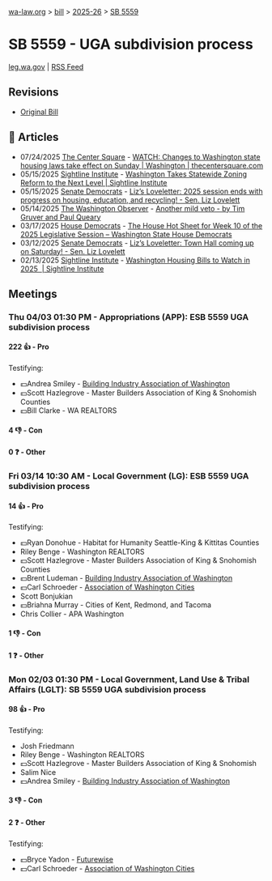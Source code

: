 [wa-law.org](/) > [bill](/bill/) > [2025-26](/bill/2025-26/) > [SB 5559](/bill/2025-26/sb/5559/)

# SB 5559 - UGA subdivision process
[leg.wa.gov](https://app.leg.wa.gov/billsummary?BillNumber=5559&Year=2025&Initiative=false) | [RSS Feed](./rss.xml)

## Revisions
* [Original Bill](1/)

## 📰 Articles
* 07/24/2025 [The Center Square](/org/the_center_square/) - [WATCH: Changes to Washington state housing laws take effect on Sunday | Washington | thecentersquare.com](https://www.thecentersquare.com/washington/article_8baa553f-3310-4c04-9cf3-b1d948ee933e.html#:~:text=Senate%20Bill%205559)
* 05/15/2025 [Sightline Institute](/org/sightline_institute/) - [Washington Takes Statewide Zoning Reform to the Next Level | Sightline Institute](https://www.sightline.org/2025/05/15/washington-takes-statewide-zoning-reform-to-the-next-level/#:~:text=“unit%20lot%20subdivision”)
* 05/15/2025 [Senate Democrats](/org/senate_democrats/) - [Liz’s Loveletter: 2025 session ends with progress on housing, education, and recycling! - Sen. Liz Lovelett](https://senatedemocrats.wa.gov/lovelett/2025/05/15/lizs-loveletter-2025-session-ends-with-progress-on-housing-education-and-recycling/#:~:text=SB%205559)
* 05/14/2025 [The Washington Observer](/org/the_washington_observer/) - [Another mild veto - by Tim Gruver and Paul Queary](https://washingtonobserver.substack.com/p/another-mild-veto#:~:text=Senate%20Bill%205559)
* 03/17/2025 [House Democrats](/org/house_democrats/) - [The House Hot Sheet for Week 10 of the 2025 Legislative Session – Washington State House Democrats](https://housedemocrats.wa.gov/blog/2025/03/17/the-house-hot-sheet-for-week-10-of-the-2025-legislative-session/#:~:text=ESB%205559)
* 03/12/2025 [Senate Democrats](/org/senate_democrats/) - [Liz’s Loveletter: Town Hall coming up on Saturday! - Sen. Liz Lovelett](https://senatedemocrats.wa.gov/lovelett/2025/03/12/lizs-loveletter-town-hall-coming-up-on-saturday/#:~:text=SB%205559)
* 02/13/2025 [Sightline Institute](/org/sightline_institute/) - [Washington Housing Bills to Watch in 2025  | Sightline Institute](https://www.sightline.org/2025/02/13/washington-housing-bills-to-watch-in-2025/#:~:text=SB%205559)

## Meetings
### Thu 04/03 01:30 PM - Appropriations (APP): ESB 5559 UGA subdivision process
#### 222 👍 - Pro
Testifying:
* 💵Andrea Smiley - [Building Industry Association of Washington](/org/building_industry_association_of_washington/)
* 💵Scott Hazlegrove - Master Builders Association of King & Snohomish Counties
* 💵Bill Clarke - WA REALTORS

#### 4 👎 - Con

#### 0 ❓ - Other

### Fri 03/14 10:30 AM - Local Government (LG): ESB 5559 UGA subdivision process
#### 14 👍 - Pro
Testifying:
* 💵Ryan Donohue - Habitat for Humanity Seattle-King & Kittitas Counties
* Riley Benge - Washington REALTORS
* 💵Scott Hazlegrove - Master Builders Association of King & Snohomish Counties
* 💵Brent Ludeman - [Building Industry Association of Washington](/org/building_industry_association_of_washington/)
* 💵Carl Schroeder - [Association of Washington Cities](/org/association_of_washington_cities/)
* Scott Bonjukian
* 💵Briahna Murray - Cities of Kent, Redmond, and Tacoma
* Chris Collier - APA Washington

#### 1 👎 - Con

#### 1 ❓ - Other

### Mon 02/03 01:30 PM - Local Government, Land Use & Tribal Affairs (LGLT): SB 5559 UGA subdivision process
#### 98 👍 - Pro
Testifying:
* Josh Friedmann
* Riley Benge - Washington REALTORS
* 💵Scott Hazlegrove - Master Builders Association of King & Snohomish
* Salim Nice
* 💵Andrea Smiley - [Building Industry Association of Washington](/org/building_industry_association_of_washington/)

#### 3 👎 - Con

#### 2 ❓ - Other
Testifying:
* 💵Bryce Yadon - [Futurewise](/org/futurewise/)
* 💵Carl Schroeder - [Association of Washington Cities](/org/association_of_washington_cities/)
